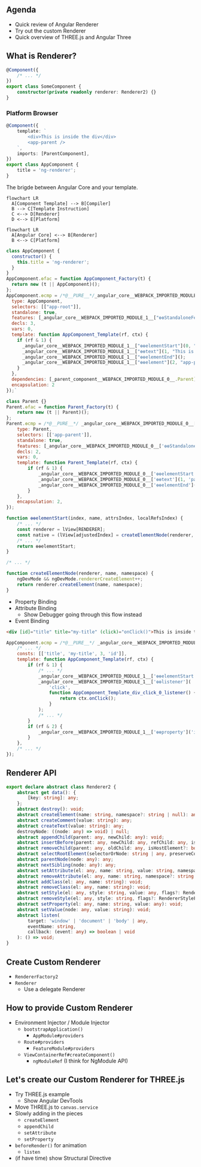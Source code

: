 ## Agenda

-   Quick review of Angular Renderer
-   Try out the custom Renderer
-   Quick overview of THREE.js and Angular Three

## What is Renderer?

```typescript
@Component({
    /* ... */
})
export class SomeComponent {
    constructor(private readonly renderer: Renderer2) {}
}
```

### Platform Browser

```ts
@Component({
    template: `
        <div>This is inside the div</div>
        <app-parent />
    `,
    imports: [ParentComponent],
})
export class AppComponent {
    title = 'ng-renderer';
}
```

The brigde between Angular Core and your template.

```mermaid
flowchart LR
  A[Component Template] --> B[Compiler]
  B --> C[Template Instruction]
  C <--> D[Renderer]
  D <--> E[Platform]
```

```mermaid
flowchart LR
  A[Angular Core] <--> B[Renderer]
  B <--> C[Platform]
```

```js
class AppComponent {
  constructor() {
    this.title = 'ng-renderer';
  }
}
AppComponent.ɵfac = function AppComponent_Factory(t) {
  return new (t || AppComponent)();
};
AppComponent.ɵcmp = /*@__PURE__*/_angular_core__WEBPACK_IMPORTED_MODULE_1__["ɵɵdefineComponent"]({
  type: AppComponent,
  selectors: [["app-root"]],
  standalone: true,
  features: [_angular_core__WEBPACK_IMPORTED_MODULE_1__["ɵɵStandaloneFeature"]],
  decls: 3,
  vars: 0,
  template: function AppComponent_Template(rf, ctx) {
    if (rf & 1) {
      _angular_core__WEBPACK_IMPORTED_MODULE_1__["ɵɵelementStart"](0, "div");
      _angular_core__WEBPACK_IMPORTED_MODULE_1__["ɵɵtext"](1, "This is inside the div");
      _angular_core__WEBPACK_IMPORTED_MODULE_1__["ɵɵelementEnd"]();
      _angular_core__WEBPACK_IMPORTED_MODULE_1__["ɵɵelement"](2, "app-parent");
    }
  },
  dependencies: [_parent_component__WEBPACK_IMPORTED_MODULE_0__.Parent],
  encapsulation: 2
});`

```

```js
class Parent {}
Parent.ɵfac = function Parent_Factory(t) {
    return new (t || Parent)();
};
Parent.ɵcmp = /*@__PURE__*/ _angular_core__WEBPACK_IMPORTED_MODULE_0__['ɵɵdefineComponent']({
    type: Parent,
    selectors: [['app-parent']],
    standalone: true,
    features: [_angular_core__WEBPACK_IMPORTED_MODULE_0__['ɵɵStandaloneFeature']],
    decls: 2,
    vars: 0,
    template: function Parent_Template(rf, ctx) {
        if (rf & 1) {
            _angular_core__WEBPACK_IMPORTED_MODULE_0__['ɵɵelementStart'](0, 'h1');
            _angular_core__WEBPACK_IMPORTED_MODULE_0__['ɵɵtext'](1, 'parent');
            _angular_core__WEBPACK_IMPORTED_MODULE_0__['ɵɵelementEnd']();
        }
    },
    encapsulation: 2,
});
```

```js
function ɵɵelementStart(index, name, attrsIndex, localRefsIndex) {
    /* ... */
    const renderer = lView[RENDERER];
    const native = (lView[adjustedIndex] = createElementNode(renderer, name, getNamespace$1()));
    /* ... */
    return ɵɵelementStart;
}

/* ... */

function createElementNode(renderer, name, namespace) {
    ngDevMode && ngDevMode.rendererCreateElement++;
    return renderer.createElement(name, namespace);
}
```

-   Property Binding
-   Attribute Binding
    -   Show Debugger going through this flow instead
-   Event Binding

```html
<div [id]="title" title="my-title" (click)="onClick()">This is inside the div</div>
```

```js
AppComponent.ɵcmp = /*@__PURE__*/ _angular_core__WEBPACK_IMPORTED_MODULE_1__['ɵɵdefineComponent']({
    /* ... */
    consts: [['title', 'my-title', 3, 'id']],
    template: function AppComponent_Template(rf, ctx) {
        if (rf & 1) {
            /* ... */
            _angular_core__WEBPACK_IMPORTED_MODULE_1__['ɵɵelementStart'](0, 'div', 0);
            _angular_core__WEBPACK_IMPORTED_MODULE_1__['ɵɵlistener'](
                'click',
                function AppComponent_Template_div_click_0_listener() {
                    return ctx.onClick();
                }
            );
            /* ... */
        }
        if (rf & 2) {
            _angular_core__WEBPACK_IMPORTED_MODULE_1__['ɵɵproperty']('id', ctx.title);
        }
    },
    /* ... */
});
```

## Renderer API

```typescript
export declare abstract class Renderer2 {
    abstract get data(): {
        [key: string]: any;
    };
    abstract destroy(): void;
    abstract createElement(name: string, namespace?: string | null): any;
    abstract createComment(value: string): any;
    abstract createText(value: string): any;
    destroyNode: ((node: any) => void) | null;
    abstract appendChild(parent: any, newChild: any): void;
    abstract insertBefore(parent: any, newChild: any, refChild: any, isMove?: boolean): void;
    abstract removeChild(parent: any, oldChild: any, isHostElement?: boolean): void;
    abstract selectRootElement(selectorOrNode: string | any, preserveContent?: boolean): any;
    abstract parentNode(node: any): any;
    abstract nextSibling(node: any): any;
    abstract setAttribute(el: any, name: string, value: string, namespace?: string | null): void;
    abstract removeAttribute(el: any, name: string, namespace?: string | null): void;
    abstract addClass(el: any, name: string): void;
    abstract removeClass(el: any, name: string): void;
    abstract setStyle(el: any, style: string, value: any, flags?: RendererStyleFlags2): void;
    abstract removeStyle(el: any, style: string, flags?: RendererStyleFlags2): void;
    abstract setProperty(el: any, name: string, value: any): void;
    abstract setValue(node: any, value: string): void;
    abstract listen(
        target: 'window' | 'document' | 'body' | any,
        eventName: string,
        callback: (event: any) => boolean | void
    ): () => void;
}
```

## Create Custom Renderer

-   `RendererFactory2`
-   `Renderer`
    -   Use a delegate Renderer

## How to provide Custom Renderer

-   Environment Injector / Module Injector
    -   `bootstrapApplication()`
        -   `AppModule#providers`
    -   `Route#providers`
        -   `FeatureModule#providers`
    -   `ViewContainerRef#createComponent()`
        -   `ngModuleRef` (I think for NgModule API)

## Let's create our Custom Renderer for THREE.js

-   Try THREE.js example
    -   Show Angular DevTools
-   Move THREE.js to `canvas.service`
-   Slowly adding in the pieces
    -   `createElement`
    -   `appendChild`
    -   `setAttribute`
    -   `setProperty`
-   `beforeRender()` for animation
    -   `listen`
-   (if have time) show Structural Directive
